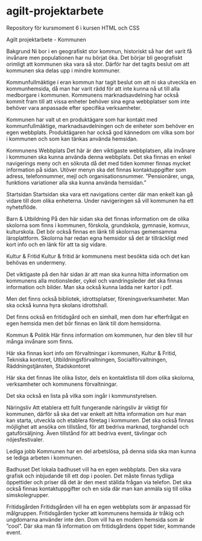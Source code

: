 # agilt-projektarbete
Repository för kursmoment 6 i kursen HTML och CSS

Agilt projektarbete - Kommunen
 
Bakgrund
Ni bor i en geografiskt stor kommun, historiskt så har det varit få invånare men populationen har nu börjat öka. Det börjar bli geografiskt orimligt att kommunen ska vara så stor. Därför har det tagits beslut om att kommunen ska delas upp i mindre kommuner.

Kommunfullmäktige i eran kommun har tagit beslut om att ni ska utveckla en kommunhemsida, då man har varit rädd för att inte kunna nå ut till alla medborgare i kommunen. Kommunens marknadsavdelning har också kommit fram till att vissa enheter behöver sina egna webbplatser som inte behöver vara anpassade efter specifika verksamheter.

Kommunen har valt ut en produktägare som har kontakt med kommunfullmäktige, marknadsavdelningen och de enheter som behöver en egen webbplats. Produktägaren har också god kännedom om vilka som bor i kommunen och som kan tänkas använda hemsidan.

 


Kommunens Webbplats
Det här är den viktigaste webbplatsen, alla invånare i kommunen ska kunna använda denna webbplats. Det ska finnas en enkel navigerings meny och en sökruta då det med tiden kommer finnas mycket information på sidan. Utöver menyn ska det finnas kontaktuppgifter som adress, telefonnummer, mejl och organisationsnummer.
”Pensionärer, unga, funktions variationer alla ska kunna använda hemsidan.”


Startsidan
Startsidan ska vara ett navigations center där man enkelt kan gå vidare till dom olika enheterna.
Under navigeringen så vill kommunen ha ett nyhetsflöde.


Barn & Utbildning
På den här sidan ska det finnas information om de olika skolorna som finns i kommunen, förskola, grundskola, gymnasie, komvux, kulturskola. Det bör också finnas en länk till skolornas gemensamma läroplattform. Skolorna har redan egna hemsidor så det är tillräckligt med kort info och en länk för att ta sig vidare. 


Kultur & Fritid
Kultur & fritid är kommunens mest besökta sida och det kan behövas en undermeny. 

Det viktigaste på den här sidan är att man ska kunna hitta information om kommunens alla motionsleder, cykel och vandringsleder det ska finnas information och bilder. Man ska också kunna ladda ner kartor i pdf.

Men det finns också bibliotek, idrottsplatser, föreningsverksamheter. Man ska också kunna hyra skolans idrottshall. 

Det finns också en fritidsgård och en simhall, men dom har efterfrågat en egen hemsida men det bör finnas en länk till dom hemsidorna.


Kommun & Politik
Här finns information om kommunen, hur den blev till hur många invånare som finns.

Här ska finnas kort info om förvaltningar i kommunen, Kultur & Fritid, Tekniska kontoret, Utbildningsförvaltningen, Socialförvaltningen, Räddningstjänsten, Stadskontoret

Här ska det finnas lite olika listor, dels en kontaktlista till dom olika skolorna, verksamheter och kommunens förvaltningar.

 Det ska också en lista på vilka som ingår i kommunstyrelsen.


Näringsliv
Att etablera ett fullt fungerande näringsliv är viktigt för kommunen, därför så ska det var enkelt att hitta information om hur man kan starta, utveckla och etablera företag i kommunen. Det ska också finnas möjlighet att ansöka om tillstånd, för att bedriva marknad, torghandel och gatuförsäljning. Även tillstånd för att bedriva event, tävlingar och nöjesfestivaler.


Lediga jobb
Kommunen har en del arbetslösa, på denna sida ska man kunna se lediga arbeten i kommunen.


Badhuset
Det lokala badhuset vill ha en egen webbplats. 
Den ska vara grafisk och inbjudande till ett dop i poolen. Det måste finnas tydliga öppettider och priser då det är den mest ställda frågan via telefon. Det ska också finnas kontaktuppgifter och en sida där man kan anmäla sig till olika simskolegrupper.


Fritidsgården
Fritidsgården vill ha en egen webbplats som är anpassad för målgruppen. 
Fritidsgården tycker att kommunens hemsida är tråkig och ungdomarna använder inte den. Dom vill ha en modern hemsida som är ”cool”. Där ska man få information om fritidsgårdens öppet tider, kommande event. 
